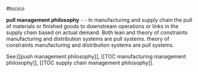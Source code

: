#tocico

<b>pull management philosophy</b> -  - In manufacturing and supply chain the pull of materials or finished goods to downstream operations or links in the supply chain based on actual demand.
Both lean and theory of constraints manufacturing and distribution systems are pull systems. theory of constraints manufacturing and distribution systems are pull systems. 



See:[[push management philosophy]], [[TOC manufacturing management philosophy]], [[TOC supply chain management philosophy]].
